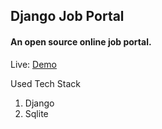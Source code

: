 ## Django Job Portal

#### An open source online job portal.

Live: [Demo](!https://devcenter.heroku.com/articles/heroku-ci-prerelease)

Used Tech Stack

1. Django
2. Sqlite
